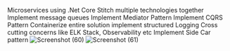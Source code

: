 Microservices using .Net Core
Stitch multiple technologies together
Implement message queues
Implement Mediator Pattern
Implement CQRS Pattern
Containerize entire solution
implement structured Logging
Cross cutting concerns like ELK Stack, Observability etc
Implement Side Car pattern
![Screenshot (60)](https://github.com/ghgasimovhikmat/EShopping/assets/129619279/e003a6b8-0484-4ffa-8daa-06cb5bdb940f)
![Screenshot (61)](https://github.com/ghgasimovhikmat/EShopping/assets/129619279/93311e41-5212-46ad-a335-27ca8dd0b04b)
